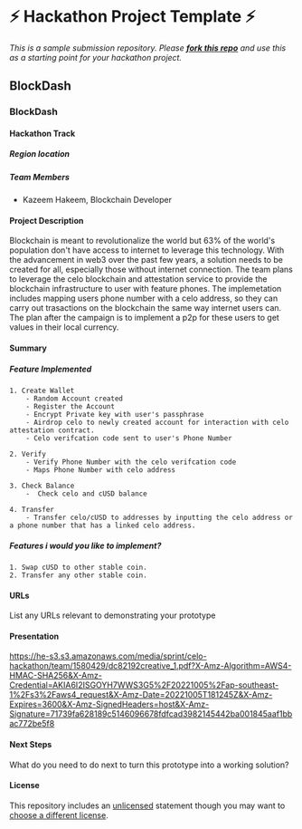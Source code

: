 
# ⚡ Hackathon Project Template ⚡
_This is a sample submission repository.
Please [__fork this repo__](https://help.github.com/articles/fork-a-repo/) and use this as a starting point for your hackathon project._

## BlockDash
### BlockDash
#### Hackathon Track

##### Region location

##### Team Members
- Kazeem Hakeem, Blockchain Developer


#### Project Description
Blockchain is meant to revolutionalize the world but 63% of the world's population don't have access to internet to leverage this technology. With the advancement in web3 over the past few years, a solution needs to be created for all, especially those without internet connection. The team plans to leverage the celo blockchain and attestation service to provide the blockchain infrastructure to user with feature phones. The implemetation includes mapping users phone number with a celo address, so they can carry out trasactions on the blockchain the same way internet users can. The plan after the campaign is to implement a p2p for these users to get values in their local currency.

#### Summary
##### Feature Implemented
    1. Create Wallet
        - Random Account created
        - Register the Account
        - Encrypt Private key with user's passphrase
        - Airdrop celo to newly created account for interaction with celo attestation contract.
        - Celo verifcation code sent to user's Phone Number

    2. Verify
        - Verify Phone Number with the celo verifcation code
        - Maps Phone Number with celo address

    3. Check Balance
        -  Check celo and cUSD balance

    4. Transfer
        - Transfer celo/cUSD to addresses by inputting the celo address or a phone number that has a linked celo address.

##### Features i would you like to implement?

    1. Swap cUSD to other stable coin.
    2. Transfer any other stable coin.    

#### URLs
List any URLs relevant to demonstrating your prototype

#### Presentation
https://he-s3.s3.amazonaws.com/media/sprint/celo-hackathon/team/1580429/dc82192creative_1.pdf?X-Amz-Algorithm=AWS4-HMAC-SHA256&X-Amz-Credential=AKIA6I2ISGOYH7WWS3G5%2F20221005%2Fap-southeast-1%2Fs3%2Faws4_request&X-Amz-Date=20221005T181245Z&X-Amz-Expires=3600&X-Amz-SignedHeaders=host&X-Amz-Signature=71739fa628189c5146096678fdfcad3982145442ba001845aaf1bbac772be5f8

#### Next Steps
What do you need to do next to turn this prototype into a working solution?

#### License
This repository includes an [unlicensed](http://unlicense.org/) statement though you may want to [choose a different license](https://choosealicense.com/).
